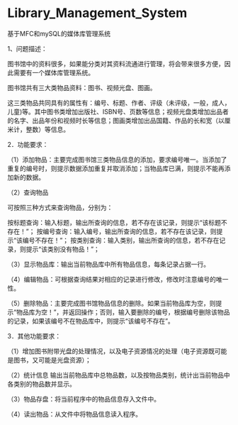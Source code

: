 # Library_Management_System
基于MFC和mySQL的媒体库管理系统

1、问题描述：     

图书馆中的资料很多，如果能分类对其资料流通进行管理，将会带来很多方便，因此需要有一个媒体库管理系统。             

图书馆共有三大类物品资料：图书、视频光盘、图画。                   

这三类物品共同具有的属性有：编号、标题、作者、评级（未评级，一般，成人，儿童)等。其中图书类增加出版社、ISBN号、页数等信息；视频光盘类增加出品者的名字、出品年份和视频时长等信息；图画类增加出品国籍、作品的长和宽（以厘米计，整数）等信息。                   

2．功能要求：    

（1）添加物品：主要完成图书馆三类物品信息的添加，要求编号唯一。当添加了重复的编号时，则提示数据添加重复并取消添加；当物品库已满，则提示不能再添加新的数据。                       

（2）查询物品                     

可按照三种方式来查询物品，分别为：                   

按标题查询：输入标题，输出所查询的信息，若不存在该记录，则提示“该标题不存在！”； 按编号查询：输入编号，输出所查询的信息，若不存在该记录，则提示“该编号不存在！”； 按类别查询：输入类别，输出所查询的信息，若不存在记录，则提示“该类别没有物品！”；               

（3）显示物品库：输出当前物品库中所有物品信息，每条记录占据一行。                          

（4）编辑物品：可根据查询结果对相应的记录进行修改，修改时注意编号的唯一性。                       

（5）删除物品：主要完成图书馆物品信息的删除。如果当前物品库为空，则提示“物品库为空！”，并返回操作；否则，输入要删除的编号，根据编号删除该物品的记录，如果该编号不在物品库中，则提示“该编号不存在”。          

3．其他功能要求：                 

（1）增加图书附带光盘的处理情况，以及电子资源情况的处理（电子资源既可能是图书，又可能是光盘资源）；               

（2）统计信息 输出当前物品库中总物品数，以及按物品类别，统计出当前物品中各类别的物品数并显示。                     

（3）物品存盘：将当前程序中的物品信息存入文件中。                     

（4）读出物品：从文件中将物品信息读入程序。                    

